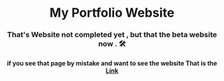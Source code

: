 <h1 align="center">My Portfolio Website</h1>

<h3 align="center">That's Website not completed yet , but that the beta website now . 🛠️</h3>

<h4 align="center">if you see that page by mistake and want to see the website That is the <a href="https://3bdobasha.github.io/magwizportfolio.github.io/html/index.html">Link</a></h4>
